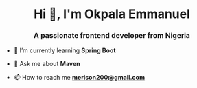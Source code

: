 <h1 align="center">Hi 👋, I'm Okpala Emmanuel</h1>
<h3 align="center">A passionate frontend developer from Nigeria</h3>

- 🌱 I’m currently learning **Spring Boot**

- 💬 Ask me about **Maven**

- 📫 How to reach me **merison200@gmail.com**
